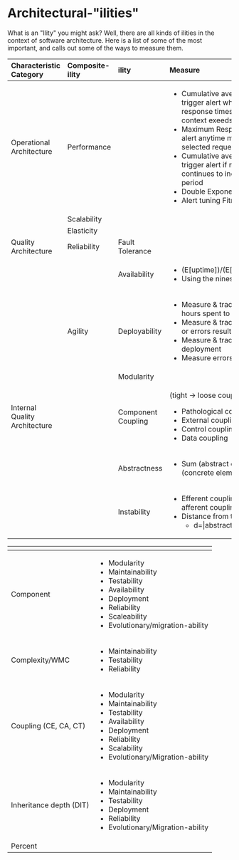# Architectural-"ilities"

What is an "Ility" you might ask? Well, there are all kinds of ilities in the context of software architecture. Here is a list of some of the most important, and calls out some of the ways to measure them.



<table>
  <thead>
    <tr>
      <th style="text-align:left">Characteristic Category</th>
      <th style="text-align:left">Composite-ility</th>
      <th style="text-align:left">ility</th>
      <th style="text-align:left">Measure</th>
    </tr>
  </thead>
  <tbody>
    <tr>
      <td style="text-align:left">Operational Architecture</td>
      <td style="text-align:left">Performance</td>
      <td style="text-align:left"></td>
      <td style="text-align:left">
        <ul>
          <li>Cumulative average response time - trigger alert when the average response
            times within a particular context exeeds 1400 ms)</li>
          <li>Maximum Response Time - Trigger alert anytime max response time of selected
            requests exceeds 2000ms</li>
          <li>Cumulative averge response time - trigger alert if response times continues
            to increase over 2 month period</li>
          <li>Double Exponential Smoothing</li>
          <li>Alert tuning Fitness function</li>
        </ul>
      </td>
    </tr>
    <tr>
      <td style="text-align:left"></td>
      <td style="text-align:left">Scalability</td>
      <td style="text-align:left"></td>
      <td style="text-align:left"></td>
    </tr>
    <tr>
      <td style="text-align:left"></td>
      <td style="text-align:left">Elasticity</td>
      <td style="text-align:left"></td>
      <td style="text-align:left"></td>
    </tr>
    <tr>
      <td style="text-align:left">Quality Architecture</td>
      <td style="text-align:left">Reliability</td>
      <td style="text-align:left">Fault Tolerance</td>
      <td style="text-align:left"></td>
    </tr>
    <tr>
      <td style="text-align:left"></td>
      <td style="text-align:left"></td>
      <td style="text-align:left">Availability</td>
      <td style="text-align:left">
        <ul>
          <li>(E[uptime])/(E[uptime]+E[downtime])</li>
          <li>Using the nines chart</li>
        </ul>
      </td>
    </tr>
    <tr>
      <td style="text-align:left"></td>
      <td style="text-align:left">Agility</td>
      <td style="text-align:left">Deployability</td>
      <td style="text-align:left">
        <ul>
          <li>Measure &amp; track the number of actual hours spent to deploy</li>
          <li>Measure &amp; track failed deployments or errors resulting from deployment</li>
          <li>Measure &amp; track frequency of deployment</li>
          <li>Measure errors/failures</li>
        </ul>
      </td>
    </tr>
    <tr>
      <td style="text-align:left"></td>
      <td style="text-align:left"></td>
      <td style="text-align:left">Modularity</td>
      <td style="text-align:left"></td>
    </tr>
    <tr>
      <td style="text-align:left">Internal Quality Architecture</td>
      <td style="text-align:left"></td>
      <td style="text-align:left">Component Coupling</td>
      <td style="text-align:left">
        <p>(tight -&gt; loose coupling)</p>
        <ul>
          <li>Pathological coupling</li>
          <li>External coupling</li>
          <li>Control coupling</li>
          <li>Data coupling</li>
        </ul>
      </td>
    </tr>
    <tr>
      <td style="text-align:left"></td>
      <td style="text-align:left"></td>
      <td style="text-align:left">Abstractness</td>
      <td style="text-align:left">
        <ul>
          <li>Sum (abstract elements) / sum (concrete elements)</li>
        </ul>
      </td>
    </tr>
    <tr>
      <td style="text-align:left"></td>
      <td style="text-align:left"></td>
      <td style="text-align:left">Instability</td>
      <td style="text-align:left">
        <p></p>
        <ul>
          <li>Efferent coupling / efferent coupling / afferent coupling</li>
          <li>Distance from the main sequence
            <ul>
              <li>d=|abstract+instability &#x2212;1 |</li>
            </ul>
          </li>
        </ul>
      </td>
    </tr>
  </tbody>
</table>

<table>
  <thead>
    <tr>
      <th style="text-align:left"></th>
      <th style="text-align:left"></th>
    </tr>
  </thead>
  <tbody>
    <tr>
      <td style="text-align:left">Component</td>
      <td style="text-align:left">
        <ul>
          <li>Modularity</li>
          <li>Maintainability</li>
          <li>Testability</li>
          <li>Availability</li>
          <li>Deployment</li>
          <li>Reliability</li>
          <li>Scaleability</li>
          <li>Evolutionary/migration-ability</li>
        </ul>
        <p></p>
      </td>
    </tr>
    <tr>
      <td style="text-align:left">Complexity/WMC</td>
      <td style="text-align:left">
        <ul>
          <li>Maintainability</li>
          <li>Testability</li>
          <li>Reliability</li>
        </ul>
        <p></p>
      </td>
    </tr>
    <tr>
      <td style="text-align:left">Coupling (CE, CA, CT)</td>
      <td style="text-align:left">
        <ul>
          <li>Modularity</li>
          <li>Maintainability</li>
          <li>Testability</li>
          <li>Availability</li>
          <li>Deployment</li>
          <li>Reliability</li>
          <li>Scalability</li>
          <li>Evolutionary/Migration-ability</li>
        </ul>
        <p></p>
      </td>
    </tr>
    <tr>
      <td style="text-align:left">Inheritance depth (DIT)</td>
      <td style="text-align:left">
        <p></p>
        <ul>
          <li>Modularity</li>
          <li>Maintainability</li>
          <li>Testability</li>
          <li>Deployment</li>
          <li>Reliability</li>
          <li>Evolutionary/Migration-ability</li>
        </ul>
      </td>
    </tr>
    <tr>
      <td style="text-align:left">Percent</td>
      <td style="text-align:left"></td>
    </tr>
  </tbody>
</table>



